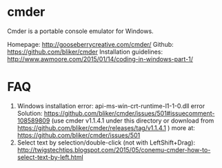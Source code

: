 # cmder
Cmder is a portable console emulator for Windows.

Homepage: http://gooseberrycreative.com/cmder/
Github: https://github.com/bliker/cmder
Installation guidelines: http://www.awmoore.com/2015/01/14/coding-in-windows-part-1/

FAQ
===
1. Windows installation error:
     api-ms-win-crt-runtime-l1-1-0.dll error
   Solution: https://github.com/bliker/cmder/issues/501#issuecomment-108589809
     (use cmder v1.1.4.1 under this directory or download from https://github.com/bliker/cmder/releases/tag/v1.1.4.1 )
     more at: https://github.com/bliker/cmder/issues/501
2. Select text by selection/double-click (not with LeftShift+Drag):
   http://twigstechtips.blogspot.com/2015/05/conemu-cmder-how-to-select-text-by-left.html

